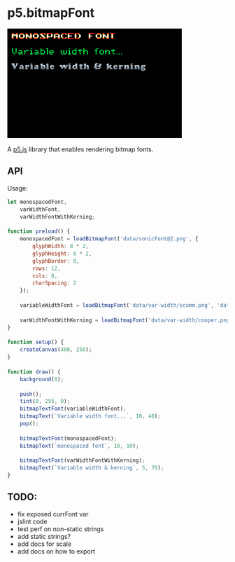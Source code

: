 p5.bitmapFont 
=============

![p5.bitmapFont](p5bitmapFont.png)

A [p5.js](http://p5js.org/) library that enables rendering bitmap fonts.


API
---

Usage:

```javascript
let monospacedFont,
    varWidthFont,
    varWidthFontWithKerning;

function preload() {
    monospacedFont = loadBitmapFont('data/sonicFont@2.png', {
        glyphWidth: 8 * 2,
        glyphHeight: 8 * 2,
        glyphBorder: 0,
        rows: 12,
        cols: 8,
        charSpacing: 2
    });

    variableWidthFont = loadBitmapFont('data/var-width/scumm.png', 'data/var-width/scumm.json');

    varWidthFontWithKerning = loadBitmapFont('data/var-width/cooper.png', 'data/var-width/cooper.json');
}

function setup() {
    createCanvas(400, 250);
}

function draw() {
    background(0);

    push();
    tint(0, 255, 0);
    bitmapTextFont(variableWidthFont);
    bitmapText(`Variable width font...`, 10, 40);
    pop();

    bitmapTextFont(monospacedFont);
    bitmapText(`monospaced font`, 10, 10);

    bitmapTextFont(varWidthFontWithKerning);
    bitmapText(`Variable width & kerning`, 5, 70);
}
```
TODO:
-----
- fix exposed currFont var
- jslint code
- test perf on non-static strings
- add static strings?
- add docs for scale
- add docs on how to export